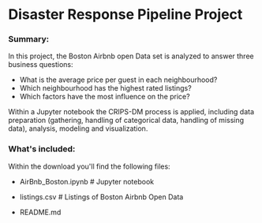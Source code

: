 # Disaster Response Pipeline Project

### Summary:
In this project, the Boston Airbnb open Data set is analyzed to answer three business questions:

* What is the average price per guest in each neighbourhood?
* Which neighbourhood has the highest rated listings?
* Which factors have the most influence on the price?

Within a Jupyter notebook the CRIPS-DM process is applied, including data preparation (gathering, handling of categorical data, handling of missing data), analysis, modeling and visualization. 

### What's included:
Within the download you'll find the following files:

* AirBnb_Boston.ipynb # Jupyter notebook 

* listings.csv # Listings of Boston Airbnb Open Data

* README.md